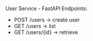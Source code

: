 User Service - FastAPI
Endpoints:
- POST /users -> create user
- GET /users -> list
- GET /users/{id} -> retrieve
